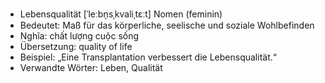 - Lebensqualität [ˈleːbn̩sˌkvaliˌtɛːt]	Nomen (feminin)
- Bedeutet: Maß für das körperliche, seelische und soziale Wohlbefinden
- Nghĩa: chất lượng cuộc sống
- Übersetzung: quality of life
- Beispiel: „Eine Transplantation verbessert die Lebensqualität.“
- Verwandte Wörter: Leben, Qualität